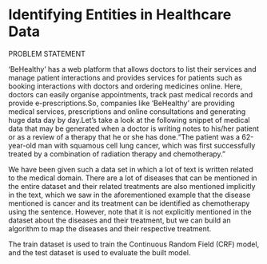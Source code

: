 # Identifying Entities in Healthcare Data

PROBLEM STATEMENT

‘BeHealthy’ has a web platform that allows doctors to list their services and manage patient interactions and provides services for patients such as booking interactions with doctors and ordering medicines online. Here, doctors can easily organise appointments, track past medical records and provide e-prescriptions.So, companies like ‘BeHealthy’ are providing medical services, prescriptions and online consultations and generating huge data day by day.Let’s take a look at the following snippet of medical data that may be generated when a doctor is writing notes to his/her patient or as a review of a therapy that he or she has done.“The patient was a 62-year-old man with squamous cell lung cancer, which was first successfully treated by a combination of radiation therapy and chemotherapy.”

We have been given such a data set in which a lot of text is written related to the medical domain. There are a lot of diseases that can be mentioned in the entire dataset and their related treatments are also mentioned implicitly in the text, which we saw in the aforementioned example that the disease mentioned is cancer and its treatment can be identified as chemotherapy using the sentence. However, note that it is not explicitly mentioned in the dataset about the diseases and their treatment, but we can build an algorithm to map the diseases and their respective treatment.

The train dataset is used to train the Continuous Random Field (CRF) model, and the test dataset is used to evaluate the built model.